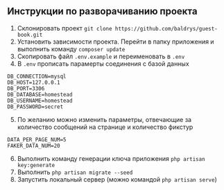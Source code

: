 ## Инструкции по разворачиванию проекта

1. Склонировать проект ```git clone https://github.com/baldrys/guest-book.git```
2. Установить зависимости проекта. Перейти в папку приложения и выполнить команду ```composer update```
3. Скопировать файл ```.env.example``` и переименовать в ```.env```
4. В ```.env``` прописать парамерты соединения с базой данных
```
DB_CONNECTION=mysql
DB_HOST=127.0.0.1
DB_PORT=3306
DB_DATABASE=homestead
DB_USERNAME=homestead
DB_PASSWORD=secret
```
5. По желанию можно изменить параметры, отвечающие за количество сообщений на странице и количество фикстур
```
DATA_PER_PAGE_NUM=5
FAKER_DATA_NUM=20
``` 
6. Выполнить команду генерации ключа приложения ```php artisan key:generate```
7. Выполнить ```php artisan migrate --seed```
8. Запустить локальный сервер (можно командой ```php artisan serve```)
